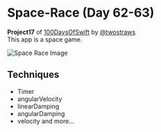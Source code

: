 # Space-Race (Day 62-63)

**Project17** of [100DaysOfSwift](https://www.hackingwithswift.com/100) by [@twostraws](https://github.com/twostraws)\
This app is a space game.

![Space Race Image](images/spaceRace.gif "Space Race")

## Techniques
- Timer
- angularVelocity
- linearDamping
- angularDamping
- velocity
and more...
